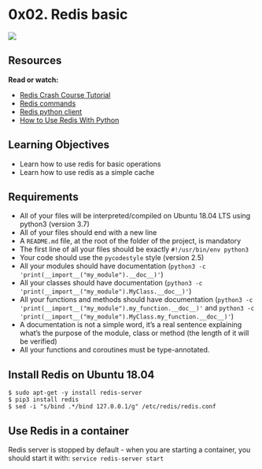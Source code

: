 # 0x02. Redis basic

![](https://s3.amazonaws.com/alx-intranet.hbtn.io/uploads/medias/2020/1/40eab4627f1bea7dfe5e.png?X-Amz-Algorithm=AWS4-HMAC-SHA256&X-Amz-Credential=AKIARDDGGGOUSBVO6H7D%2F20240814%2Fus-east-1%2Fs3%2Faws4_request&X-Amz-Date=20240814T221943Z&X-Amz-Expires=86400&X-Amz-SignedHeaders=host&X-Amz-Signature=58caeaa4d0fad7318f3a4e0bc1df801b92cea78ad4f295d08d17c73d89ca0ff1)

## Resources

**Read or watch:**

- [Redis Crash Course Tutorial](https://www.youtube.com/watch?v=Hbt56gFj998&ab_channel=TraversyMedia "Redis Crash Course Tutorial")
- [Redis commands](https://intranet.alxswe.com/rltoken/oauvbRmxM12SxvimzqhrOg "Redis commands")
- [Redis python client](https://intranet.alxswe.com/rltoken/imfgFhAZPlg7YMZ_tHvFZw "Redis python client")
- [How to Use Redis With Python](https://intranet.alxswe.com/rltoken/7SluvFvgckwVgsvrfOf1CQ "How to Use Redis With Python")

## Learning Objectives

- Learn how to use redis for basic operations
- Learn how to use redis as a simple cache

## Requirements

- All of your files will be interpreted/compiled on Ubuntu 18.04 LTS using python3 (version 3.7)
- All of your files should end with a new line
- A `README.md` file, at the root of the folder of the project, is mandatory
- The first line of all your files should be exactly `#!/usr/bin/env python3`
- Your code should use the `pycodestyle` style (version 2.5)
- All your modules should have documentation (`python3 -c 'print(__import__("my_module").__doc__)'`)
- All your classes should have documentation (`python3 -c 'print(__import__("my_module").MyClass.__doc__)'`)
- All your functions and methods should have documentation (`python3 -c 'print(__import__("my_module").my_function.__doc__)'` and `python3 -c 'print(__import__("my_module").MyClass.my_function.__doc__)'`)
- A documentation is not a simple word, it’s a real sentence explaining what’s the purpose of the module, class or method (the length of it will be verified)
- All your functions and coroutines must be type-annotated.

## Install Redis on Ubuntu 18.04

```
$ sudo apt-get -y install redis-server
$ pip3 install redis
$ sed -i "s/bind .*/bind 127.0.0.1/g" /etc/redis/redis.conf
```

## Use Redis in a container

Redis server is stopped by default - when you are starting a container, you should start it with: `service redis-server start`
